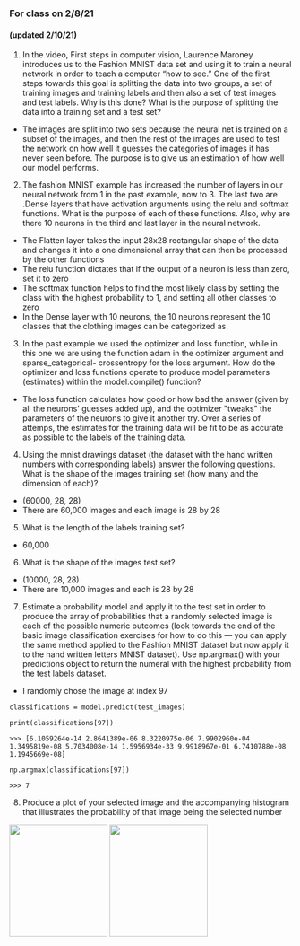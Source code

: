 ### For class on 2/8/21
#### (updated 2/10/21)

1. In the video, First steps in computer vision, Laurence Maroney introduces us to the Fashion MNIST data set and using it to train a neural network in order to teach a computer “how to see.” One of the first steps towards this goal is splitting the data into two groups, a set of training images and training labels and then also a set of test images and test labels. Why is this done? What is the purpose of splitting the data into a training set and a test set?
- The images are split into two sets because the neural net is trained on a subset of the images, and then the rest of the images are used to test the network on how well it guesses the categories of images it has never seen before. The purpose is to give us an estimation of how well our model performs. 

2. The fashion MNIST example has increased the number of layers in our neural network from 1 in the past example, now to 3. The last two are .Dense layers that have activation arguments using the relu and softmax functions. What is the purpose of each of these functions. Also, why are there 10 neurons in the third and last layer in the neural network.
- The Flatten layer takes the input 28x28 rectangular shape of the data and changes it into a one dimensional array that can then be processed by the other functions
- The relu function dictates that if the output of a neuron is less than zero, set it to zero
- The softmax function helps to find the most likely class by setting the class with the highest probability to 1, and setting all other classes to zero
- In the Dense layer with 10 neurons, the 10 neurons represent the 10 classes that the clothing images can be categorized as.

3. In the past example we used the optimizer and loss function, while in this one we are using the function adam in the optimizer argument and sparse_categorical- crossentropy for the loss argument. How do the optimizer and loss functions operate to produce model parameters (estimates) within the model.compile() function?
- The loss function calculates how good or how bad the answer (given by all the neurons' guesses added up), and the optimizer "tweaks" the parameters of the neurons to give it another try. Over a series of attemps, the estimates for the training data will be fit to be as accurate as possible to the labels of the training data. 

4. Using the mnist drawings dataset (the dataset with the hand written numbers with corresponding labels) answer the following questions.
What is the shape of the images training set (how many and the dimension of each)?
- (60000, 28, 28)
- There are 60,000 images and each image is 28 by 28

5. What is the length of the labels training set?
- 60,000

6. What is the shape of the images test set?
- (10000, 28, 28)
- There are 10,000 images and each is 28 by 28

7. Estimate a probability model and apply it to the test set in order to produce the array of probabilities that a randomly selected image is each of the possible numeric outcomes (look towards the end of the basic image classification exercises for how to do this — you can apply the same method applied to the Fashion MNIST dataset but now apply it to the hand written letters MNIST dataset).
Use np.argmax() with your predictions object to return the numeral with the highest probability from the test labels dataset.
- I randomly chose the image at index 97

```
classifications = model.predict(test_images)

print(classifications[97])

>>> [6.1059264e-14 2.8641389e-06 8.3220975e-06 7.9902960e-04 1.3495819e-08 5.7034008e-14 1.5956934e-33 9.9918967e-01 6.7410788e-08 1.1945669e-08]
 
np.argmax(classifications[97])

>>> 7
```

8. Produce a plot of your selected image and the accompanying histogram that illustrates the probability of that image being the selected number

<img src="https://aehilla.github.io/data310_spring2021/blob/main/Figure_1_hw_feb5.png" width="175" height="200" />
<img src="https://github.com/aehilla/data310_spring2021/blob/main/fig2_hist.png" width="175" height="200" />

